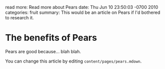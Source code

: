 read more: Read more about Pears
date: Thu Jun 10 23:50:03 -0700 2010
categories: fruit
summary: This would be an article on Pears if I'd bothered to research it.

#  The benefits of Pears

Pears are good because... blah blah.

You can change this article by editing `content/pages/pears.mdown`.
